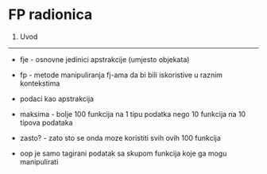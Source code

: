 FP radionica
============

1. Uvod
-------

* fje - osnovne jedinici apstrakcije (umjesto objekata)
* fp - metode manipuliranja fj-ama da bi bili iskoristive u raznim kontekstima

* podaci kao apstrakcija
* maksima - bolje 100 funkcija na 1 tipu podatka nego 10 funkcija na 10 tipova podataka
* zasto? - zato sto se onda moze koristiti svih ovih 100 funkcija

* oop je samo tagirani podatak sa skupom funkcija koje ga mogu manipulirati

